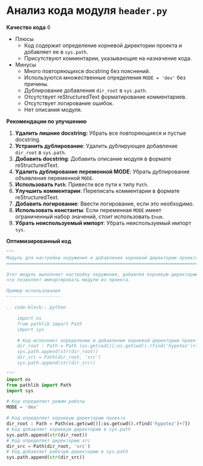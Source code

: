 # Анализ кода модуля `header.py`

**Качество кода**
6
-  Плюсы
    - Код содержит определение корневой директории проекта и добавляет ее в `sys.path`.
    - Присутствуют комментарии, указывающие на назначение кода.
-  Минусы
    - Много повторяющихся docstring без пояснений.
    - Используются множественные определения `MODE = 'dev'` без причины.
    - Дублирование добавления `dir_root` в `sys.path`.
    - Отсутствует reStructuredText форматирование комментариев.
    - Отсутствует логирование ошибок.
    - Нет описания модуля.

**Рекомендации по улучшению**

1.  **Удалить лишние docstring:** Убрать все повторяющиеся и пустые docstring.
2.  **Устранить дублирование**: Удалить дублирующее добавление `dir_root` в `sys.path`.
3.  **Добавить docstring**: Добавить описание модуля в формате reStructuredText.
4.  **Удалить дублирование переменной MODE**: Убрать дублирование объявления переменной `MODE`.
5.  **Использовать `Path`**: Привести все пути к типу `Path`.
6.  **Улучшить комментарии**: Переписать комментарии в формате reStructuredText.
7.  **Добавить логирование**: Ввести логирование, если это необходимо.
8.  **Использовать константы**: Если переменная `MODE` имеет ограниченный набор значений, стоит использовать `Enum`.
9.  **Убрать неиспользуемый импорт**: Убрать неиспользуемый импорт `sys`.

**Оптимизированный код**

```python
"""
Модуль для настройки окружения и добавления корневой директории проекта в sys.path.
==================================================================================

Этот модуль выполняет настройку окружения, добавляя корневую директорию проекта в `sys.path`,
что позволяет импортировать модули из проекта.

Пример использования
--------------------

.. code-block:: python

    import os
    from pathlib import Path
    import sys

    # Код исполняет определение и добавление корневой директории проекта в sys.path
    dir_root : Path = Path (os.getcwd()[:os.getcwd().rfind('hypotez')+7])
    sys.path.append(str(dir_root))
    dir_src = Path(dir_root, 'src')
    sys.path.append(str(dir_src))

"""
import os
from pathlib import Path
import sys

# Код определяет режим работы
MODE = 'dev'

# Код определяет корневую директорию проекта
dir_root : Path = Path(os.getcwd()[:os.getcwd().rfind('hypotez')+7])
# Код добавляет корневую директорию в sys.path
sys.path.append(str(dir_root))
# Код определяет директорию src
dir_src = Path(dir_root, 'src')
# Код добавляет рабочую директорию в sys.path
sys.path.append(str(dir_src))
```